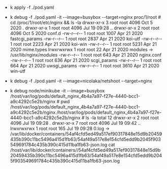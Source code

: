 - k apply -f ./pod.yaml
- k debug -f ./pod.yaml -it --image=busybox --target=nginx
	proc/1/root # cd /proc/1/root/etc/nginx && ls -la
	drwxr-xr-x    3 root     root          4096 Oct  5  2020 .
	drwxr-xr-x    1 root     root          4096 Jul 19 09:28 ..
	drwxr-xr-x    2 root     root          4096 Oct  5  2020 conf.d
	-rw-r--r--    1 root     root          1007 Apr 21  2020 fastcgi_params
	-rw-r--r--    1 root     root          2837 Apr 21  2020 koi-utf
	-rw-r--r--    1 root     root          2223 Apr 21  2020 koi-win
	-rw-r--r--    1 root     root          5231 Apr 21  2020 mime.types
	lrwxrwxrwx    1 root     root            22 Apr 21  2020 modules -> /usr/lib/nginx/modules
	-rw-r--r--    1 root     root           643 Apr 21  2020 nginx.conf
	-rw-r--r--    1 root     root           636 Apr 21  2020 scgi_params
	-rw-r--r--    1 root     root           664 Apr 21  2020 uwsgi_params
	-rw-r--r--    1 root     root          3610 Apr 21  2020 win-utf

- k debug -f ./pod.yaml -it --image=nicolaka/netshoot  --target=nginx
- k debug node/minikube -it --image=busybox
	/host/var/log/pods/default_nginx_4b4a7a97-f27e-4440-bcc1-a9c4292c5e2b/nginx # pwd
	/host/var/log/pods/default_nginx_4b4a7a97-f27e-4440-bcc1-a9c4292c5e2b/nginx
	/host/var/log/pods/default_nginx_4b4a7a97-f27e-4440-bcc1-a9c4292c5e2b/nginx # ls -la
	total 12
	drwxr-xr-x    2 root     root          4096 Jul 19 09:28 .
	drwxr-xr-x    7 root     root          4096 Jul 19 09:42 ..
	lrwxrwxrwx    1 root     root           165 Jul 19 09:28 0.log -> /var/lib/docker/containers/54af4cfd5ed49a517ef90317848e15d9b20459435b390c11bc5496a415d1fb63/54af49a517e8e154cfd5edd9b2045f903549691784c435b390c415d11ba1fb63-json.log
	cat /host/var/lib/docker/containers//54af4cfd5ed49a517ef90317848e15d9b20459435b390c11bc5496a415d1fb63/54af49a517e8e154cfd5edd9b2045f903549691784c435b390c415d11ba1fb63-json.log